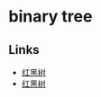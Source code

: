 # binary tree

## Links

- [红黑树](https://zhuanlan.zhihu.com/p/37470948)
- [红黑树](https://blog.csdn.net/weixin_43790276/article/details/106042360)
